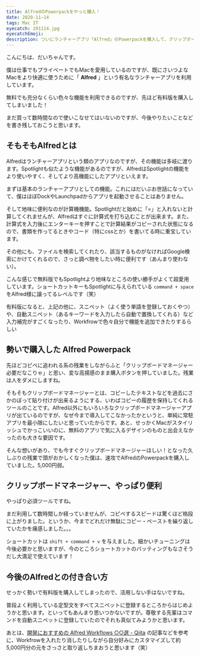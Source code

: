 ```yaml
---
title: AlfredのPowerpackをやっと購入！
date: 2020-11−14
tags: Mac IT
eyecatch: 201114.jpg
eyecatchEmoji:
description: ついにランチャーアプリ「Alfred」のPowerpackを購入して、クリップボードマネージャーやスニペットが使えるようになり、Macがさらに最強で快適になりました！
---
```


こんにちは、だいちゃんです。

僕は仕事でもプライベートでもMacを愛用しているのですが、既にさいつよなMacをより快適に使うために「 **Alfred** 」という有名なランチャーアプリを利用しています。

無料でも充分なくらい色々な機能を利用できるのですが、先ほど有料版を購入してしまいました！

まだ買って数時間なので使いこなせてはいないのですが、今後やりたいことなどを書き残しておこうと思います。

## そもそもAlfredとは

Alfredはランチャーアプリという類のアプリなのですが、その機能は多岐に渡ります。Spotlightも似たような機能があるのですが、AlfredはSpotlightの機能をより使いやすく、そしてより高機能にしたアプリといえます。

まずは基本のランチャーアプリとしての機能。これにはだいぶお世話になっていて、僕はほぼDockやLaunchpadからアプリを起動させることはありません。

そして地味に便利なのが計算機機能。Spotlightだと始めに「=」と入れないと計算してくれませんが、Alfredはすぐに計算式を打ち込むことが出来ます。また、計算式を入力後にエンターキーを押すことで計算結果がコピーされた状態になるので、書類を作ってるときやコード（特にcssとか）を書いてる時に重宝しています。

その他にも、ファイルを検索してくれたり、該当するものがなければGoogle検索にかけてくれるので、さっと調べ物をしたい時に便利です（あんまり使わない）。

こんな感じで無料版でもSpotlightより地味なところの使い勝手がよくて超愛用しています。ショートカットキーもSpotlightに与えられている `command + space` をAlfred様に譲ってるレベルです（笑）

有料版になると、上記の他に、スニペット（よく使う単語を登録しておくやつ）や、自動スニペット（あるキーワードを入力したら自動で置換してくれる）など入力補完がすごくなったり、Workfrowで色々自分で機能を追加できたりするらしい

## 勢いで購入した Alfred Powerpack

先ほどコピペに追われる系の残業をしながらふと「クリップボードマネージャー必要だなこりゃ」と思い、変な高揚感のまま購入ボタンを押していました。残業は人をダメにしますね。

そもそもクリップボードマネージャーとは、コピーしたテキストなどを過去にさかのぼって貼り付けが出来るようにする、いわばコピーの履歴を保持してくれるツールのことです。Alfred以外にもいろいろなクリップボードマネージャーアプリが出ているのですが、なぜ今まで導入してこなかったかというと、単純に常駐アプリを最小限にしたいと思っていたからです。あと、せっかくMacがスタイリッシュでかっこいいのに、無料のアプリで気に入るデザインのものと出会えなかったのも大きな要因です。

そんな想いがあり、でも今すぐクリップボードマネージャーほしい！となった久しぶりの残業で頭がおかしくなった僕は、速攻でAlfredのPowerpackを購入していました。5,000円弱。

## クリップボードマネージャー、やっぱり便利

やっぱり必須ツールですね。

まだ利用して数時間しか経っていませんが、コピペするスピードは驚くほど格段に上がりました。というか、今までどれだけ無駄にコピー・ペーストを繰り返していたかを痛感しました。。。

ショートカットは `shift + command + v` を与えました。細かいチューニングは今後必要かと思いますが、今のところショートカットのバッティングもなさそうだし大満足で使えています！

## 今後のAlfredとの付き合い方

せっかく勢いで有料版を購入してしまったので、活用しない手はないですね。

普段よく利用している定型文をすべてスニペットに登録するところからはじめようかと思います。といってもあんまり思いつかないですが。尊敬する先輩はコマンドを自動スニペットに登録していたのでそれも真似てみようかと思います。

あとは、[開発におすすめの Alfred Workflows ○○選 - Qiita](https://qiita.com/DriftwoodJP/items/6bee03df0a0da499320a) の記事などを参考に、Workfrowを入れたり消したりしながら自分好みにカスタマイズして約5,000円分の元をさっさと取り返しちまおうと思います（笑）
